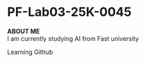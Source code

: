 # PF-Lab03-25K-0045
**ABOUT ME**
<br/>
I am currently studying AI from Fast university


Learning Github
